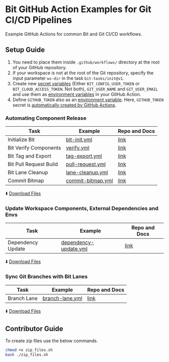 # Bit GitHub Action Examples for Git CI/CD Pipelines
Example GitHub Actions for common Bit and Git CI/CD workflows.

## Setup Guide

1. You need to place them inside `.github/workflows/` directory at the root of your GitHub repository.
2. If your workspace is not at the root of the Git repository, specify the input parameter `ws-dir` in the task `bit-tasks/init@v1`.
3. Create new [secret variables](https://docs.github.com/en/actions/security-guides/encrypted-secrets) (Either `BIT_CONFIG_USER_TOKEN` or `BIT_CLOUD_ACCESS_TOKEN`. Not both), `GIT_USER_NAME` and `GIT_USER_EMAIL` and use them as [environment variables](https://docs.github.com/en/actions/learn-github-actions/variables) in your GitHub Action.
4. Define `GITHUB_TOKEN` also as an [environment variable](https://docs.github.com/en/actions/learn-github-actions/variables). Here, `GITHUB_TOKEN` secret is [automatically created by GitHub Actions](https://docs.github.com/en/actions/security-guides/automatic-token-authentication).

### Automating Component Release

| Task                        | Example                         | Repo and Docs                                 |
|-----------------------------|---------------------------------|-----------------------------------------------|
| Initialize Bit             | [bit-init.yml](/github-actions/bit-init.yml)          | [link](https://github.com/bit-tasks/init)    |
| Bit Verify Components  | [verify.yml](/github-actions/verify.yml)                | [link](https://github.com/bit-tasks/verify)  |
| Bit Tag and Export        | [tag-export.yml](/github-actions/tag-export.yml)  | [link](https://github.com/bit-tasks/tag-export) |
| Bit Pull Request Build  | [pull-request.yml](/github-actions/pull-request.yml) | [link](https://github.com/bit-tasks/pull-request) |
| Bit Lane Cleanup  | [lane-cleanup.yml](/github-actions/lane-cleanup.yml) | [link](https://github.com/bit-tasks/lane-cleanup) |
| Commit Bitmap           | [commit-bitmap.yml](/github-actions/commit-bitmap.yml) | [link](https://github.com/bit-tasks/commit-bitmap) |

  :arrow_down: [Download Files](https://github.com/bit-tasks/github-action-examples/raw/main/downloads/automating-component-releases.zip)

### Update Workspace Components, External Dependencies and Envs

| Task                        | Example                         | Repo and Docs                                 |
|-----------------------------|---------------------------------|-----------------------------------------------|
| Dependency Update           | [dependency-update.yml](/github-actions/dependency-update.yml)   | [link](https://github.com/bit-tasks/dependency-update)   |

  :arrow_down: [Download Files](https://github.com/bit-tasks/github-action-examples/raw/main/downloads/dependency-update.zip)

### Sync Git Branches with Bit Lanes

| Task                        | Example                         | Repo and Docs                                 |
|-----------------------------|---------------------------------|-----------------------------------------------|
| Branch Lane                 | [branch-lane.yml](/github-actions/branch-lane.yml)  |  [link](https://github.com/bit-tasks/branch-lane) |

  :arrow_down: [Download Files](https://github.com/bit-tasks/github-action-examples/raw/main/downloads/branch-lane.zip)

## Contributor Guide

To create zip files use the below commands.

```bash
chmod +x zip_files.sh
bash ./zip_files.sh
```
